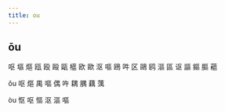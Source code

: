 ```yaml
---
title: ou
---
```


## ōu
呕
塸
熰
瓯
殴
毆
甌
櫙
欧
歐
沤
嘔
鴎
吽
区
鷗
鸥
漚
區
讴
謳
鏂
膒
藲



ǒu
呕
熰
禺
嘔
偶
吘
耦
腢
藕
蕅






òu
怄
呕
慪
沤
漚
嘔
